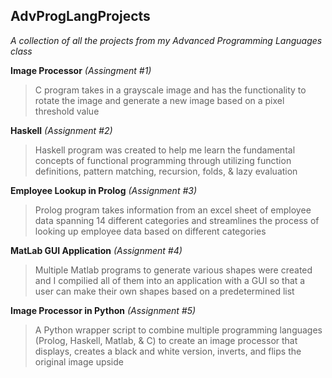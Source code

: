 ## AdvProgLangProjects

*A collection of all the projects from my Advanced Programming Languages class*

**Image Processor** *(Assingment #1)* <br>
>C program takes in a grayscale image and has the functionality to rotate the image and generate a new image based on a pixel threshold value

**Haskell** *(Assignment #2)* <br>
>Haskell program was created to help me learn the fundamental concepts of functional programming through utilizing function definitions, pattern matching, recursion, folds, & lazy evaluation

**Employee Lookup in Prolog** *(Assignment #3)* <br>
>Prolog program takes information from an excel sheet of employee data spanning 14 different categories and streamlines the process of looking up employee data based on different categories

**MatLab GUI Application** *(Assignment #4)* <br>
>Multiple Matlab programs to generate various shapes were created and I compilied all of them into an application with a GUI so that a user can make their own shapes based on a predetermined list

**Image Processor in Python** *(Assignment #5)* <br>
>A Python wrapper script to combine multiple programming languages (Prolog, Haskell, Matlab, & C) to create an image processor that displays, creates a black and white version, inverts, and flips the original image upside
